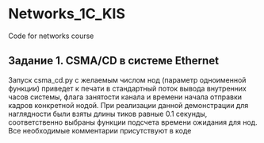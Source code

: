 # Networks_1C_KIS
Code for networks course

## Задание 1. CSMA/CD в системе Ethernet
Запуск csma_cd.py с желаемым числом нод (параметр одноименной функции) приведет к печати в стандартный поток вывода внутренних часов системы, флага занятости канала и времени начала отправки кадров конкретной нодой.
При реализации данной демонстрации для наглядности были взяты длины тиков равные 0.1 секунды, соответственно выбраны функции подсчета времени ожидания для нод.
Все необходимые комментарии присутствуют в коде
